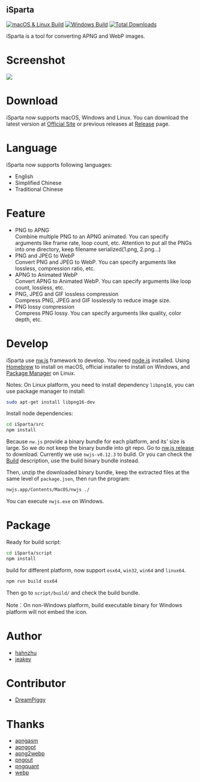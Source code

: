 ## iSparta

[![macOS & Linux Build](https://img.shields.io/travis/iSparta/iSparta.svg)](https://travis-ci.org/iSparta/iSparta)
[![Windows Build](https://img.shields.io/appveyor/ci/lizhuoli/iSparta.svg)](https://ci.appveyor.com/project/lizhuoli/iSparta)
[![Total Downloads](https://img.shields.io/github/downloads/iSparta/iSparta/total.svg)](https://github.com/iSparta/iSparta/releases)

iSparta is a tool for converting APNG and WebP images.

# Screenshot

![](https://raw.githubusercontent.com/iSparta/iSparta/master/screenshot/screenshot-en.png)

# Download

iSparta now supports macOS, Windows and Linux. You can download the latest version at [Official Site](http://isparta.github.io/) or previous releases at [Release](https://github.com/iSparta/iSparta/releases) page.

# Language

iSparta now supports following languages:

+ English
+ Simplified Chinese
+ Traditional Chinese

# Feature

+ PNG to APNG  
  Combine multiple PNG to an APNG animated. You can specify arguments like frame rate, loop count, etc. Attention to put all the PNGs into one directory, keep filename serialized(1.png, 2.png...)
+ PNG and JPEG to WebP  
  Convert PNG and JPEG to WebP. You can specify arguments like lossless, compression ratio, etc.
+ APNG to Animated WebP  
  Convert APNG to Animated WebP. You can specify arguments like loop count, lossless, etc.
+ PNG, JPEG and GIF lossless compression  
  Compress PNG, JPEG and GIF losslessly to reduce image size.
+ PNG lossy compression  
  Compress PNG lossy. You can specify arguments like quality, color depth, etc.

# Develop

iSparta use [nw.js](https://nwjs.io/) framework to develop. You need [node.js](https://nodejs.org/) installed. Using [Homebrew](https://brew.sh/) to install on macOS, official installer to install on Windows, and [Package Manager](https://nodejs.org/en/download/package-manager/) on Linux.

Notes: On Linux platform, you need to install dependency `libpng16`, you can use package manager to install:

```bash
sudo apt-get install libpng16-dev
```

Install node dependencies:

```bash
cd iSparta/src
npm install
```

Because `nw.js` provide a binary bundle for each platform, and its' size is large. So we do not keep the binary bundle into git repo. Go to [nw.js release](https://dl.nwjs.io/v0.12.3/) to download. Currently we use `nwjs-v0.12.3` to build. Or you can check the [Build](#Build) description, use the build binary bundle instead.

Then, unzip the downloaded binary bundle, keep the extracted files at the same level of `package.json`, then run the program:

```bash
nwjs.app/Contents/MacOS/nwjs ./
```

You can execute `nwjs.exe` on Windows.

# Package

Ready for build script:

```bash
cd iSparta/script
npm install
```

build for different platform, now support `osx64`, `win32`, `win64` and `linux64`.

```bash
npm run build osx64
```

Then go to `script/build/` and check the build bundle.


Note：On non-Windows platform, build executable binary for Windows platform will not embed the icon.

# Author
* [hahnzhu](https://github.com/hahnzhu)
* [jeakey](https://github.com/jeakey)

# Contributor
* [DreamPiggy](https://github.com/dreampiggy)

# Thanks

+ [apngasm](http://apngasm.sourceforge.net/)
+ [apngopt](https://sourceforge.net/projects/apng/files/APNG_Optimizer/)
+ [apng2webp](https://github.com/Benny-/apng2webp)
+ [pngout](http://advsys.net/ken/utils.htm)
+ [pngquant](https://pngquant.org/)
+ [webp](https://developers.google.com/speed/webp/)
